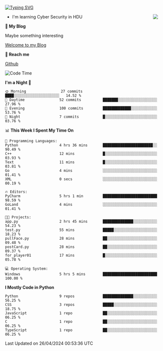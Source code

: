 [![Typing SVG](https://readme-typing-svg.herokuapp.com?font=Fira+Code&pause=1000&random=false&width=450&height=60&lines=Hello+%F0%9F%91%8B%F0%9F%8F%BB;I'm+JBNRZ)](https://git.io/typing-svg)

<a href="#">
  <img align="right" src="https://github-readme-stats.vercel.app/api?username=JBNRZ&show_icons=true&bg_color=15,f2f7fd,E0EAFC" />
</a>

- I'm learning Cyber Security in HDU

 **🌱 My Blog**

Maybe something interesting

[Welcome to my Blog](https://jbnrz.com.cn/)

 **💬 Reach me** 

[Github](https://github.com/JBNRZ)


<!--START_SECTION:waka-->
![Code Time](http://img.shields.io/badge/Code%20Time-427%20hrs%2050%20mins-blue)

**I'm a Night 🦉** 

```text
🌞 Morning                27 commits          ████░░░░░░░░░░░░░░░░░░░░░   14.52 % 
🌆 Daytime                52 commits          ███████░░░░░░░░░░░░░░░░░░   27.96 % 
🌃 Evening                100 commits         █████████████░░░░░░░░░░░░   53.76 % 
🌙 Night                  7 commits           █░░░░░░░░░░░░░░░░░░░░░░░░   03.76 % 
```


📊 **This Week I Spent My Time On** 

```text
💬 Programming Languages: 
Python                   4 hrs 36 mins       ███████████████████████░░   90.49 % 
C++                      12 mins             █░░░░░░░░░░░░░░░░░░░░░░░░   03.93 % 
Text                     11 mins             █░░░░░░░░░░░░░░░░░░░░░░░░   03.81 % 
Go                       4 mins              ░░░░░░░░░░░░░░░░░░░░░░░░░   01.41 % 
XML                      0 secs              ░░░░░░░░░░░░░░░░░░░░░░░░░   00.19 % 

🔥 Editors: 
PyCharm                  5 hrs 1 min         █████████████████████████   98.59 % 
GoLand                   4 mins              ░░░░░░░░░░░░░░░░░░░░░░░░░   01.41 % 

🐱‍💻 Projects: 
app.py                   2 hrs 45 mins       ██████████████░░░░░░░░░░░   54.23 % 
test.py                  55 mins             █████░░░░░░░░░░░░░░░░░░░░   18.23 % 
pullFace.py              28 mins             ██░░░░░░░░░░░░░░░░░░░░░░░   09.48 % 
postCard.py              28 mins             ██░░░░░░░░░░░░░░░░░░░░░░░   09.37 % 
for_player01             17 mins             █░░░░░░░░░░░░░░░░░░░░░░░░   05.78 % 

💻 Operating System: 
Windows                  5 hrs 5 mins        █████████████████████████   100.00 % 
```

**I Mostly Code in Python** 

```text
Python                   9 repos             ██████████████░░░░░░░░░░░   56.25 % 
CSS                      3 repos             █████░░░░░░░░░░░░░░░░░░░░   18.75 % 
JavaScript               1 repo              ██░░░░░░░░░░░░░░░░░░░░░░░   06.25 % 
C                        1 repo              ██░░░░░░░░░░░░░░░░░░░░░░░   06.25 % 
TypeScript               1 repo              ██░░░░░░░░░░░░░░░░░░░░░░░   06.25 % 
```




 Last Updated on 26/04/2024 00:53:36 UTC
<!--END_SECTION:waka-->
